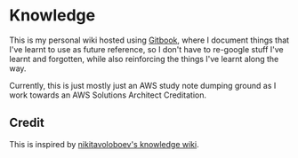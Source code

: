 # Knowledge

This is my personal wiki hosted using [Gitbook](https://wiki.b-fung.com/), where I document things that I've learnt to use as future reference, so I don't have to re-google stuff I've learnt and forgotten, while also reinforcing the things I've learnt along the way.

Currently, this is just mostly just an AWS study note dumping ground as I work towards an AWS Solutions Architect Creditation. 



## Credit

This is inspired by [nikitavoloboev's knowledge wiki](https://github.com/nikitavoloboev/knowledge).
